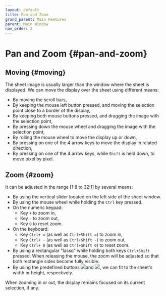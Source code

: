 ```yaml
---
layout: default
title: Pan and Zoom
grand_parent: Main Features
parent: Main Window
nav_order: 2
---
```

# Pan and Zoom {#pan-and-zoom}

## Moving {#moving}

The sheet image is usually larger than the window where the sheet is displayed.
We can move the display over the sheet using different means:

* By moving the scroll bars,
* By keeping the mouse left button pressed, and moving the selection point close to a border
  of the display,
* By keeping both mouse buttons pressed, and dragging the image with the selection point,
* By pressing down the mouse wheel and dragging the image with the selection point,
* By rolling the mouse wheel to move the display up or down,
* By pressing on one of the 4 arrow keys to move the display in related direction,
* By pressing on one of the 4 arrow keys, while `Shift` is held down, to move pixel by pixel.

## Zoom {#zoom}

It can be adjusted in the range [1:8 to 32:1] by several means:

* By using the vertical slider located on the left side of the sheet window.
* By using the mouse wheel while holding the `Ctrl` key pressed.
* On the numeric keypad:
  - Key `+` to zoom in,
  - Key `-` to zoom out,
  - Key `0` to reset zoom.
* On the keyboard:
  - Key `Ctrl+ =` (as well as `Ctrl+Shift =`) to zoom in,
  - Key `Ctrl+ -` (as well as `Ctrl+Shift -`) to zoom out,
  - Key `Ctrl+ 0` (as well as `Ctrl+Shift 0`) to reset zoom.
* By using a rectangular "lasso" while holding both keys `Ctrl+Shift` pressed.
When releasing the mouse, the zoom will be adjusted so that both rectangle sides become fully visible.
* By using the predefined buttons ![](../assets/images/zoom1.png)and ![](../assets/images/zoom2.png),
we can fit to the sheet's width or height, respectively.

When zooming in or out, the display remains focused on its current selection, if any.
